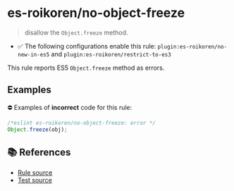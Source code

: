 # es-roikoren/no-object-freeze
> disallow the `Object.freeze` method.

- ✅ The following configurations enable this rule: `plugin:es-roikoren/no-new-in-es5` and `plugin:es-roikoren/restrict-to-es3`

This rule reports ES5 `Object.freeze` method as errors.

## Examples

⛔ Examples of **incorrect** code for this rule:

```js
/*eslint es-roikoren/no-object-freeze: error */
Object.freeze(obj);
```

## 📚 References

- [Rule source](https://github.com/roikoren755/eslint-plugin-es/blob/v2.0.3/src/rules/no-object-freeze.ts)
- [Test source](https://github.com/roikoren755/eslint-plugin-es/blob/v2.0.3/tests/src/rules/no-object-freeze.ts)
